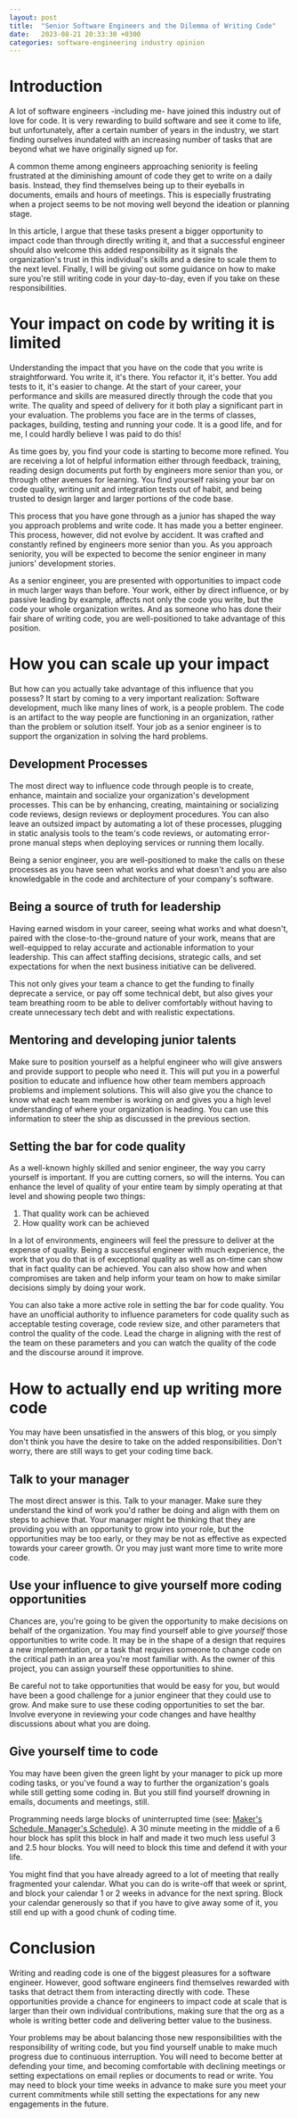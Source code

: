 ```yaml
---
layout: post
title:  "Senior Software Engineers and the Dilemma of Writing Code"
date:   2023-08-21 20:33:30 +0300
categories: software-engineering industry opinion
---
```


# Introduction
A lot of software engineers -including me- have joined this industry out of love for code. It is very rewarding to build
software and see it come to life, but unfortunately, after a certain number of years in the industry, we start finding
ourselves inundated with an increasing number of tasks that are beyond what we have originally signed up for. 

A common theme among engineers approaching seniority is feeling frustrated at the diminishing amount of code they get
to write on a daily basis. Instead, they find themselves being up to their eyeballs in documents, emails and hours of meetings.
This is especially frustrating when a project seems to be not moving well beyond the ideation or planning stage.

In this article, I argue that these tasks present a bigger opportunity to impact code than through directly writing it,
and that a successful engineer should also welcome this added responsibility as it signals the organization's trust in
this individual's skills and a desire to scale them to the next level. Finally, I will be giving out some guidance on
how to make sure you're still writing code in your day-to-day, even if you take on these responsibilities.

# Your impact on code by writing it is limited
Understanding the impact that you have on the code that you write is straightforward. You write it, it's there. You
refactor it, it's better. You add tests to it, it's easier to change. At the start of your career, your performance and
skills are measured directly through the code that you write. The quality and speed of delivery for it both play a
significant part in your evaluation. The problems you face are in the terms of classes, packages, building, testing and
running your code. It is a good life, and for me, I could hardly believe I was paid to do this! 

As time goes by, you find your code is starting to become more refined. You are receiving a lot of helpful information
either through feedback, training, reading design documents put forth by engineers more senior than you, or through
other avenues for learning. You find yourself raising your bar on code quality, writing unit and integration
tests out of habit, and being trusted to design larger and larger portions of the code base.

This process that you have gone through as a junior has shaped the way you approach problems and write code. It has
made you a better engineer. This process, however, did not evolve by accident. It was crafted and constantly refined by
engineers more senior than you. As you approach seniority, you will be expected to become the senior engineer in many
juniors' development stories.

As a senior engineer, you are presented with opportunities to impact code in much larger ways than before. Your work,
either by direct influence, or by passive leading by example, affects not only the code you write, but the code your
whole organization writes. And as someone who has done their fair share of writing code, you are well-positioned to
take advantage of this position.

# How you can scale up your impact
But how can you actually take advantage of this influence that you possess? It start by coming to a very important
realization: Software development, much like many lines of work, is a people problem. The code is an artifact to the way
people are functioning in an organization, rather than the problem or solution itself. Your job as a senior engineer is
to support the organization in solving the hard problems.

## Development Processes
The most direct way to influence code through people is to create, enhance, maintain and socialize your organization's
development processes. This can be by enhancing, creating, maintaining or socializing code reviews, design reviews or
deployment procedures. You can also leave an outsized impact by automating a lot of these processes, plugging in static
analysis tools to the team's code reviews, or automating error-prone manual steps when deploying services or running
them locally. 

Being a senior engineer, you are well-positioned to make the calls on these processes as you have seen what works and
what doesn't and you are also knowledgable in the code and architecture of your company's software.

## Being a source of truth for leadership
Having earned wisdom in your career, seeing what works and what doesn't, paired with the close-to-the-ground nature of
your work, means that are well-equipped to relay accurate and actionable information to your leadership. This can affect
staffing decisions, strategic calls, and set expectations for when the next business initiative can be delivered.

This not only gives your team a chance to get the funding to finally deprecate a service, or pay off some technical
debt, but also gives your team breathing room to be able to deliver comfortably without having to create unnecessary
tech debt and with realistic expectations.

## Mentoring and developing junior talents
Make sure to position yourself as a helpful engineer who will give answers and provide support to people who need it.
This will put you in a powerful position to educate and influence how other team members approach problems and implement
solutions. This will also give you the chance to know what each team member is working on and gives you a high level
understanding of where your organization is heading. You can use this information to steer the ship as discussed in the
previous section.

## Setting the bar for code quality
As a well-known highly skilled and senior engineer, the way you carry yourself is important. If you are cutting corners,
so will the interns. You can enhance the level of quality of your entire team by simply operating at that level and
showing people two things: 

1. That quality work can be achieved
2. How quality work can be achieved

In a lot of environments, engineers will feel the pressure to deliver at the expense of quality. Being a successful
engineer with much experience, the work that you do that is of exceptional quality as well as on-time can show that in
fact quality can be achieved. You can also show how and when compromises are taken and help inform your team on how to
make similar decisions simply by doing your work.

You can also take a more active role in setting the bar for code quality. You have an unofficial authority to
influence parameters for code quality such as acceptable testing coverage, code review size, and other parameters that
control the quality of the code. Lead the charge in aligning with the rest of the team on these parameters and you can
watch the quality of the code and the discourse around it improve.

# How to actually end up writing more code
You may have been unsatisfied in the answers of this blog, or you simply don't think you have the desire to take on the
added responsibilities. Don't worry, there are still ways to get your coding time back. 

## Talk to your manager
The most direct answer is this. Talk to your manager. Make sure they understand the kind of work you'd rather be doing
and align with them on steps to achieve that. Your manager might be thinking that they are providing you with an
opportunity to grow into your role, but the opportunities may be too early, or they may be not as effective as expected
towards your career growth. Or you may just want more time to write more code. 

## Use your influence to give yourself more coding opportunities
Chances are, you're going to be given the opportunity to make decisions on behalf of the organization. You may find
yourself able to give _yourself_ those opportunities to write code. It may be in the shape of a design that requires a
new implementation, or a task that requires someone to change code on the critical path in an area you're most familiar
with. As the owner of this project, you can assign yourself these opportunities to shine. 

Be careful not to take opportunities that would be easy for you, but would have been a good challenge for a junior
engineer that they could use to grow. And make sure to use these coding opportunities to set the bar. Involve everyone
in reviewing your code changes and have healthy discussions about what you are doing. 

## Give yourself time to code
You may have been given the green light by your manager to pick up more coding tasks, or you've found a way to further
the organization's goals while still getting some coding in. But you still find yourself drowning in emails, documents
and meetings, still. 

Programming needs large blocks of uninterrupted time (see: [Maker's Schedule, Manager's Schedule](http://www.paulgraham.com/makersschedule.html)).
A 30 minute meeting in the middle of a 6 hour block has split this block in half and made it two much less useful 3 and
2.5 hour blocks. You will need to block this time and defend it with your life. 

You might find that you have already agreed to a lot of meeting that really fragmented your calendar. What you can do is
write-off that week or sprint, and block your calendar 1 or 2 weeks in advance for the next spring. Block your calendar
generously so that if you have to give away some of it, you still end up with a good chunk of coding time.

# Conclusion
Writing and reading code is one of the biggest pleasures for a software engineer. However, good software engineers find
themselves rewarded with tasks that detract them from interacting directly with code. These opportunities provide a
chance for engineers to impact code at scale that is larger than their own individual contributions, making sure that
the org as a whole is writing better code and delivering better value to the business.

Your problems may be about balancing those new responsibilities with the responsibility of writing code, but you find
yourself unable to make much progress due to continuous interruption. You will need to become better at defending your
time, and becoming comfortable with declining meetings or setting expectations on email replies or documents to read or
write. You may need to block your time weeks in advance to make sure you meet your current commitments while still
setting the expectations for any new engagements in the future.
